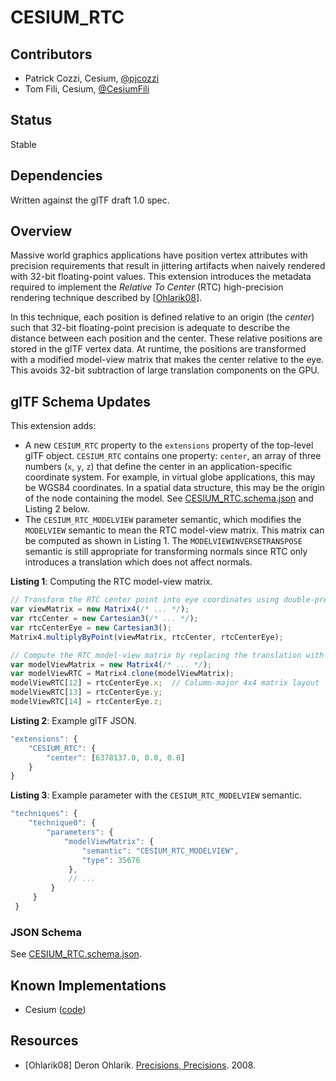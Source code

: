 # CESIUM_RTC

## Contributors

* Patrick Cozzi, Cesium, [@pjcozzi](https://twitter.com/pjcozzi)
* Tom Fili, Cesium, [@CesiumFili](https://twitter.com/CesiumFili)

## Status

Stable

## Dependencies

Written against the glTF draft 1.0 spec.

## Overview

Massive world graphics applications have position vertex attributes with precision requirements that result in jittering artifacts when naively rendered with 32-bit floating-point values.  This extension introduces the metadata required to implement the _Relative To Center_ (RTC) high-precision rendering technique described by [[Ohlarik08](http://blogs.agi.com/insight3d/index.php/2008/09/03/precisions-precisions/)].

In this technique, each position is defined relative to an origin (the _center_) such that 32-bit floating-point precision is adequate to describe the distance between each position and the center.  These relative positions are stored in the glTF vertex data.  At runtime, the positions are transformed with a modified model-view matrix that makes the center relative to the eye.  This avoids 32-bit subtraction of large translation components on the GPU.

## glTF Schema Updates

This extension adds:
* A new `CESIUM_RTC` property to the `extensions` property of the top-level glTF object.  `CESIUM_RTC` contains one property: `center`, an array of three numbers (`x`, `y`, `z`) that define the center in an application-specific coordinate system.  For example, in virtual globe applications, this may be WGS84 coordinates.  In a spatial data structure, this may be the origin of the node containing the model.  See [CESIUM_RTC.schema.json](CESIUM_RTC.schema.json) and Listing 2 below.
* The `CESIUM_RTC_MODELVIEW` parameter semantic, which modifies the `MODELVIEW` semantic to mean the RTC model-view matrix.  This matrix can be computed as shown in Listing 1.  The `MODELVIEWINVERSETRANSPOSE` semantic is still appropriate for transforming normals since RTC only introduces a translation which does not affect normals.

**Listing 1**: Computing the RTC model-view matrix.
```javascript
// Transform the RTC center point into eye coordinates using double-precision on the CPU
var viewMatrix = new Matrix4(/* ... */);
var rtcCenter = new Cartesian3(/* ... */);
var rtcCenterEye = new Cartesian3();
Matrix4.multiplyByPoint(viewMatrix, rtcCenter, rtcCenterEye);

// Compute the RTC model-view matrix by replacing the translation with the center with eye coordinates
var modelViewMatrix = new Matrix4(/* ... */);
var modelViewRTC = Matrix4.clone(modelViewMatrix);
modelViewRTC[12] = rtcCenterEye.x;  // Column-major 4x4 matrix layout
modelViewRTC[13] = rtcCenterEye.y;
modelViewRTC[14] = rtcCenterEye.z;
```

**Listing 2**: Example glTF JSON.
```javascript
"extensions": {
    "CESIUM_RTC": {
        "center": [6378137.0, 0.0, 0.0]
    }
}
```

**Listing 3**: Example parameter with the `CESIUM_RTC_MODELVIEW` semantic.
```javascript
"techniques": {
    "technique0": {
        "parameters": {
            "modelViewMatrix": {
                "semantic": "CESIUM_RTC_MODELVIEW",
                "type": 35676
             },
             // ...
         }
     }
 }
```

### JSON Schema

See [CESIUM_RTC.schema.json](CESIUM_RTC.schema.json).

## Known Implementations

* Cesium ([code](https://github.com/AnalyticalGraphicsInc/cesium/blob/bgltf/Source/Scene/Model.js))

## Resources

* [Ohlarik08] Deron Ohlarik. [Precisions, Precisions](http://blogs.agi.com/insight3d/index.php/2008/09/03/precisions-precisions/). 2008.

